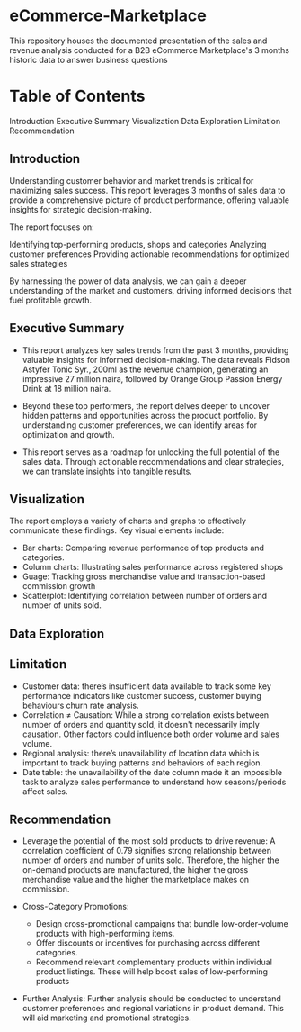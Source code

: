 # eCommerce-Marketplace
This repository houses the documented presentation of the sales and revenue analysis conducted for a B2B eCommerce Marketplace's 3 months historic data to answer business questions
# Table of Contents
Introduction
Executive Summary
Visualization
Data Exploration
Limitation
Recommendation

## Introduction
Understanding customer behavior and market trends is critical for maximizing sales success. This report leverages 3 months of sales data to provide a comprehensive picture of product performance, offering valuable insights for strategic decision-making.

The report focuses on:

Identifying top-performing products, shops and categories
Analyzing customer preferences
Providing actionable recommendations for optimized sales strategies

By harnessing the power of data analysis, we can gain a deeper understanding of the market and customers, driving informed decisions that fuel profitable growth.

## Executive Summary
* This report analyzes key sales trends from the past 3 months, providing valuable insights for informed decision-making. The data reveals Fidson Astyfer Tonic Syr., 200ml as the revenue champion, generating an impressive 27 million naira, followed by Orange Group Passion Energy Drink at 18 million naira.

* Beyond these top performers, the report delves deeper to uncover hidden patterns and opportunities across the product portfolio. By understanding customer preferences, we can identify areas for optimization and growth.

* This report serves as a roadmap for unlocking the full potential of the sales data. Through actionable recommendations and clear strategies, we can translate insights into tangible results.

## Visualization
The report employs a variety of charts and graphs to effectively communicate these findings. Key visual elements include:

* Bar charts: Comparing revenue performance of top products and categories.
* Column  charts: Illustrating sales performance across registered shops
* Guage: Tracking gross merchandise value and transaction-based commission growth
* Scatterplot: Identifying correlation between number of orders and number of units sold.

## Data Exploration



## Limitation 
* Customer data: there’s insufficient data available to track some key performance indicators like customer success, customer buying behaviours  churn rate analysis.
* Correlation ≠ Causation: While a strong correlation exists between number of orders and quantity sold, it doesn't necessarily imply causation. Other factors could influence both order volume and sales volume.
* Regional analysis: there’s unavailability of location data which is important to track buying patterns and behaviors of each region.
* Date table: the unavailability of the date column made it an impossible task to analyze sales performance to understand how seasons/periods affect sales.

## Recommendation
* Leverage the potential of the most sold products to drive revenue: A correlation coefficient of 0.79 signifies strong relationship between number of orders and number of units sold. Therefore, the higher the on-demand products are manufactured, the higher the gross merchandise value and the higher the marketplace makes on commission.
* Cross-Category Promotions:
  * Design cross-promotional campaigns that bundle low-order-volume products with high-performing items.
  * Offer discounts or incentives for purchasing across different categories.
  * Recommend relevant complementary products within individual product listings.
These will help boost sales of low-performing products

* Further Analysis: Further analysis should be conducted to understand customer preferences and regional variations in product demand. This will aid marketing and promotional strategies.








